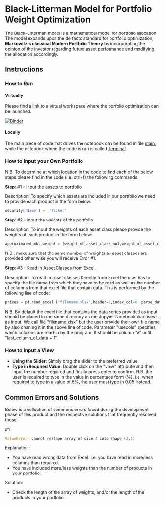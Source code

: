 # Black-Litterman Model for Portfolio Weight Optimization

The Black–Litterman model is a mathematical model for portfolio allocation. The model expands upon the de facto standard for portfolio optimization, **Markowitz's classical Modern Portfolio Theory** by incorporating the opinion of the investor regarding future asset performance and modifying the allocation accordingly.

## Instructions

### How to Run

#### Virtually

Please find a link to a virtual workspace where the porfolio optimization can be launched.

[![Binder](https://mybinder.org/badge_logo.svg)](https://mybinder.org/v2/gh/liaskast/Jupyter-Notebook-Portfolio-Optimization/master)

#### Locally

The main piece of code that drives the notebook can be found in file [main](Main/main.py), while the notebook where the code is run is called [Terminal](Main/Terminal.ipynb). 

### How to Input your Own Portfolio

N.B. To determine at which location in the code to find each of the below steps please find in the code (i.e. ctrl+f) the following commands.

**Step**: #1 - Input the assets to portfolio.

Description: To specify which assets are included in our portfolio we need to provide each product in the form below:
```python
security['Name'] =  'Ticker'
```
**Step**: #2 - Input the weights of the portfolio.

Description: To input the weights of each asset class please provide the weights of each product in the form below:
```python
approximated_mkt_weight = [weight_of_asset_class_no1,weight_of_asset_class_no2,weight_of_asset_class_no3,...]
```
N.B.: make sure that the same number of weights as asset classes are provided other wise you will receive Error #1.

**Step**: #3 - Read in Asset Classes from Excel.

Description: To read in asset classes Directly from Excel the user has to specify the file name from which they have to be read as well as the number of columns from that excel file that contain data. This is performed by the following line of code:
```python
prices = pd.read_excel ('filename.xlsx',header=1,index_col=0, parse_dates= True, usecols="A:N")
```
N.B. By default the excel file that contains the data series provided as input should be placed in the same directory as the Jupyter Notebook that uses it as input. We call file "filename.xlsx" but the user provide their own file name by also chaning it in the above line of code. Parameter "usecols" specifies  which columns are read-in by the program. It should be column "A" until "last_column_of_data + 1".

### How to Input a View

- **Using the Slider**: Simply drag the slider to the preferred value.
- **Type in Required Value**: Double click on the "view" attribute and then input the number required and finally press enter to confirm. N.B. the user is required to type in the value in percentage form (%), i.e. when required to type in a value of 5%, the user must type in  0.05 instead.

## Common Errors and Solutions

Below is a collection of commons errors faced during the development phase of this product and the respective solutions that frequently resolved those. 

**#1**
```python
ValueError: cannot reshape array of size 4 into shape (3,1)
```
Explanation: 
 - You have read wrong data from Excel. i.e. you have read in more/less columns than required.
 - You have included more/less weights than the number of products in your portfolio.

Solution: 
 - Check the length of the array of weights, and/or the length of the products in your portfolio.
